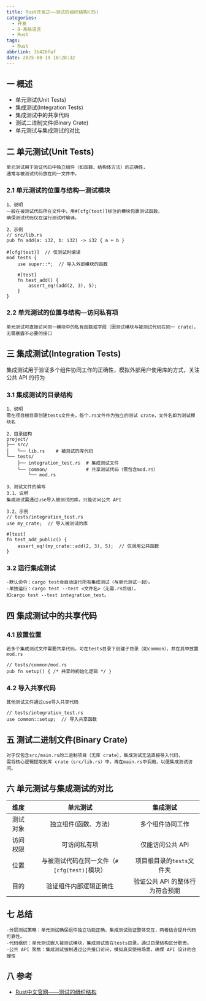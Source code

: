 ```yaml
---
title: Rust开发之——测试的组织结构(35)
categories:
  - 开发
  - B-高级语言
  - Rust
tags:
  - Rust
abbrlink: 3b426faf
date: 2025-08-19 10:28:32
---
```

## 一 概述

* 单元测试(Unit Tests)
* 集成测试(Integration Tests)
* 集成测试中的共享代码
* 测试二进制文件(Binary Crate)
* 单元测试与集成测试的对比

<!--more-->

## 二 单元测试(Unit Tests)

```
单元测试用于验证代码中独立组件（如函数、结构体方法）的正确性，
通常与被测试代码放在同一文件中。
```

### 2.1 单元测试的位置与结构—测试模块

```
1、说明
一般在被测试代码所在文件中，用#[cfg(test)]标注的模块包裹测试函数，
确保测试代码仅在运行测试时编译。

2、示例
// src/lib.rs
pub fn add(a: i32, b: i32) -> i32 { a + b }

#[cfg(test)]  // 仅测试时编译
mod tests {
    use super::*;  // 导入外部模块的函数

    #[test]
    fn test_add() {
        assert_eq!(add(2, 3), 5);
    }
}
```

### 2.2 单元测试的位置与结构—访问私有项

```
单元测试可直接访问同一模块中的私有函数或字段（因测试模块与被测试代码在同一 crate），
无需暴露不必要的接口
```

## 三 集成测试(Integration Tests)

集成测试用于验证多个组件协同工作的正确性，模拟外部用户使用库的方式，关注公共 API 的行为

### 3.1 集成测试的目录结构

```
1、说明
需在项目根目录创建tests文件夹，每个.rs文件作为独立的测试 crate，文件名即为测试模块名

2、目录结构
project/
├── src/
│   └── lib.rs    # 被测试的库代码
└── tests/
    ├── integration_test.rs  # 集成测试文件
    └── common/              # 共享测试代码（需包含mod.rs）
        └── mod.rs
        
3、测试文件的编写
3.1、说明
集成测试需通过use导入被测试的库，只能访问公共 API

3.2、示例
// tests/integration_test.rs
use my_crate;  // 导入被测试的库

#[test]
fn test_add_public() {
    assert_eq!(my_crate::add(2, 3), 5);  // 仅调用公共函数
}
```

### 3.2 运行集成测试

```
-默认命令：cargo test会自动运行所有集成测试（与单元测试一起）。
-单独运行：cargo test --test <文件名>（无需.rs后缀），
如cargo test --test integration_test。
```

## 四 集成测试中的共享代码

### 4.1 放置位置

```
若多个集成测试文件需要共享代码，可在tests目录下创建子目录（如common），并在其中放置mod.rs

// tests/common/mod.rs
pub fn setup() { /* 共享的初始化逻辑 */ }
```

### 4.2 导入共享代码

```
其他测试文件通过use导入共享代码

// tests/integration_test.rs
use common::setup;  // 导入共享函数
```

## 五 测试二进制文件(Binary Crate)

```
对于仅包含src/main.rs的二进制项目（无库 crate），集成测试无法直接导入代码，
需将核心逻辑提取到库 crate（src/lib.rs）中，再在main.rs中调用，以便集成测试访问。
```

## 六 单元测试与集成测试的对比

|   维度   |                   单元测试                   |            集成测试             |
| :------: | :------------------------------------------: | :-----------------------------: |
| 测试对象 |             独立组件(函数、方法)             |        多个组件协同工作         |
| 访问权限 |                 可访问私有项                 |        仅能访问公共 API         |
|   位置   | 与被测试代码在同一文件（`#[cfg(test)]`模块） |    项目根目录的`tests`文件夹    |
|   目的   |            验证组件内部逻辑正确性            | 验证公共 API 的整体行为符合预期 |

## 七 总结

```
-分层测试策略：单元测试确保组件独立功能正确，集成测试验证整体交互，两者结合提升代码可靠性。
-代码组织：单元测试嵌入被测试模块，集成测试放在tests目录，通过目录结构区分职责。
-公共 API 聚焦：集成测试强制通过公共接口访问，模拟真实使用场景，确保 API 设计的合理性
```

## 八 参考

* [Rust中文官网——测试的组织结构](https://rust.bootcss.com/ch11-03-test-organization.html)